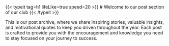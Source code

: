 
<div class="full-width">
    {{< typeit 
        tag=h1
        lifeLike=true
        speed=20
    >}}
# Welcome to our post section of our club {{< /typeit >}}
</div>



This is our post archive, where we share inspiring stories, valuable insights, and motivational quotes to keep you driven throughout the year. Each post is crafted to provide you with the encouragement and knowledge you need to stay focused on your journey to success.